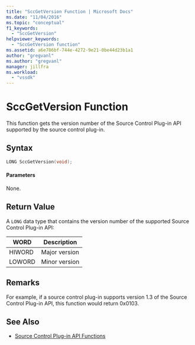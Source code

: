 ```yaml
---
title: "SccGetVersion Function | Microsoft Docs"
ms.date: "11/04/2016"
ms.topic: "conceptual"
f1_keywords:
  - "SccGetVersion"
helpviewer_keywords:
  - "SccGetVersion function"
ms.assetid: a6e786bf-744e-4272-9e21-0be44d23b1a1
author: "gregvanl"
ms.author: "gregvanl"
manager: jillfra
ms.workload:
  - "vssdk"
---
```

# SccGetVersion Function
This function gets the version number of the Source Control Plug-in API supported by the source control plug-in.

## Syntax

```cpp
LONG SccGetVersion(void);
```

#### Parameters
 None.

## Return Value
 A `LONG` data type that contains the version number of the supported Source Control Plug-in API:

|WORD|Description|
|----------|-----------------|
|HIWORD|Major version|
|LOWORD|Minor version|

## Remarks
 For example, if a source control plug-in supports version 1.3 of the Source Control Plug-in API, this function would return 0x0103.

## See Also
- [Source Control Plug-in API Functions](../extensibility/source-control-plug-in-api-functions.md)